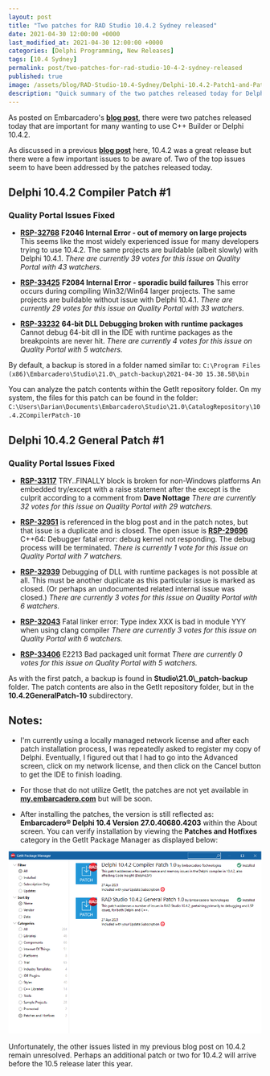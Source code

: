 ```yaml
---
layout: post
title: "Two patches for RAD Studio 10.4.2 Sydney released"
date: 2021-04-30 12:00:00 +0000
last_modified_at: 2021-04-30 12:00:00 +0000
categories: [Delphi Programming, New Releases]
tags: [10.4 Sydney]
permalink: post/two-patches-for-rad-studio-10-4-2-sydney-released
published: true
image: /assets/blog/RAD-Studio-10.4-Sydney/Delphi-10.4.2-Patch1-and-Patch2-square.png
description: "Quick summary of the two patches released today for Delphi 10.4.2 including fixes for F2046 Internal Error and F2084 Internal Error which was occuring for some users of RAD Studio 10.4.2 Sydney."
---
```

As posted on Embarcadero's [**blog post**](https://blogs.embarcadero.com/rad-studio-10-4-2-general-patch-and-delphi-compiler-patch/), there were two patches released today that are important for many wanting to use C++ Builder or Delphi 10.4.2.

As discussed in a previous [**blog post**](https://www.ideasawakened.com/post/rad-studio-10-4-2-is-great-but-here-are-some-notes) here, 10.4.2 was a great release but there were a few important issues to be aware of. Two of the top issues seem to have been addressed by the patches released today.

## Delphi 10.4.2 Compiler Patch #1

### Quality Portal Issues Fixed

-   [**RSP-32768**](https://quality.embarcadero.com/browse/RSP-32768) **F2046 Internal Error - out of memory on large projects** This seems like the most widely experienced issue for many developers trying to use 10.4.2. The same projects are buildable (albeit slowly) with Delphi 10.4.1. _There are currently 39 votes for this issue on Quality Portal with 43 watchers._
    
-   [**RSP-33425**](https://quality.embarcadero.com/browse/RSP-33425) **F2084 Internal Error - sporadic build failures** This error occurs during compiling Win32/Win64 larger projects. The same projects are buildable without issue with Delphi 10.4.1. _There are currently 29 votes for this issue on Quality Portal with 33 watchers._
    
-   [**RSP-33232**](https://quality.embarcadero.com/browse/RSP-33232) **64-bit DLL Debugging broken with runtime packages** Cannot debug 64-bit dll in the IDE with runtime packages as the breakpoints are never hit. _There are currently 4 votes for this issue on Quality Portal with 5 watchers._
    
By default, a backup is stored in a folder named similar to: 
`C:\Program Files (x86)\Embarcadero\Studio\21.0\_patch-backup\2021-04-30 15.38.58\bin`

You can analyze the patch contents within the GetIt repository folder. On my system, the files for this patch can be found in the folder: `C:\Users\Darian\Documents\Embarcadero\Studio\21.0\CatalogRepository\10.4.2CompilerPatch-10`

## Delphi 10.4.2 General Patch #1

### Quality Portal Issues Fixed

-   [**RSP-33117**](https://quality.embarcadero.com/browse/RSP-33117) TRY..FINALLY block is broken for non-Windows platforms An embedded try/except with a raise statement after the except is the culprit according to a comment from **Dave Nottage** _There are currently 32 votes for this issue on Quality Portal with 29 watchers._
    
-   [**RSP-32951**](https://quality.embarcadero.com/browse/RSP-32951) is referenced in the blog post and in the patch notes, but that issue is a duplicate and is closed. The open issue is [**RSP-29696**](https://quality.embarcadero.com/browse/RSP-29696) C++64: Debugger fatal error: debug kernel not responding. The debug process willl be terminated. _There is currently 1 vote for this issue on Quality Portal with 7 watchers._
    
-   [**RSP-32939**](https://quality.embarcadero.com/browse/RSP-32939) Debugging of DLL with runtime packages is not possible at all. This must be another duplicate as this particular issue is marked as closed. (Or perhaps an undocumented related internal issue was closed.) _There are currently 3 votes for this issue on Quality Portal with 6 watchers._
    
-   [**RSP-32043**](https://quality.embarcadero.com/browse/RSP-32043) Fatal linker error: Type index XXX is bad in module YYY when using clang compiler _There are currently 3 votes for this issue on Quality Portal with 6 watchers._
    
-   [**RSP-33406**](https://quality.embarcadero.com/browse/RSP-33406) E2213 Bad packaged unit format _There are currently 0 votes for this issue on Quality Portal with 5 watchers._
    

As with the first patch, a backup is found in **Studio\\21.0\\\_patch-backup** folder. The patch contents are also in the GetIt repository folder, but in the **10.4.2GeneralPatch-10** subdirectory.

## Notes:

-   I'm currently using a locally managed network license and after each patch installation process, I was repeatedly asked to register my copy of Delphi. Eventually, I figured out that I had to go into the Advanced screen, click on my network license, and then click on the Cancel button to get the IDE to finish loading.
    
-   For those that do not utilize GetIt, the patches are not yet available in [**my.embarcadero.com**](http://my.embarcadero.com/) but will be soon.
    
-   After installing the patches, the version is still reflected as: **Embarcadero® Delphi 10.4 Version 27.0.40680.4203** within the About screen. You can verify installation by viewing the **Patches and Hotfixes** category in the GetIt Package Manager as displayed below:
    

![Screenshot showing Patch #1 and Patch #2 installed within GetIt Package Manager](/assets/blog/RAD-Studio-10.4-Sydney/Delphi-10.4.2-Patch1-and-Patch2-installed.png)

Unfortunately, the other issues listed in my previous blog post on 10.4.2 remain unresolved. Perhaps an additional patch or two for 10.4.2 will arrive before the 10.5 release later this year.
